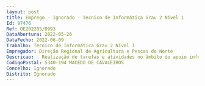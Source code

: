 ```yaml
--- 
layout: post
title: Emprego - Ignorado - Tecnico de Informática Grau 2 Nível 1
Id: 97476
Ref: OE202205/0993
DataAbertura: 2022-05-26
DataFecho: 2022-06-09
Trabalho: Tecnico de Informática Grau 2 Nível 1
Empregador: Direção Regional de Agricultura e Pescas do Norte
Descricao:   Realização de tarefas e atividades no âmbito do apoio informático, nomeadamente, ao nível da gestão de informação nos sistemas operativos de controlo e software específico das atividades funcionais associadas às bases de dados de informação da Divisão de Controlo de Trás os Montes   Organização e arquivo atualizado dos manuais de instalação, operação e utilização dos sistemas e do equipamento   software existentes   Identificar anomalias e desencadear as ações de regularização requeridas, assim como zelar pelo cumprimento das normas de segurança, manutenção de equipamentos e outros suportes de informação utilizados na atividade de controlo   Apoio à execução de controlos no âmbito das ajudas diretas (Regime de Pagamento Base, incluindo o controlo de animais, superfícies, medidas agroambientais e condicionalidade ambiental) e no âmbito do Regime de Apoio à Restruturação das Vinhas (VITIS)   Relevante para o desempenho das funções inerentes ao posto de trabalho, a titularidade de carta de condução de ligeiros e disponibilidade para conduzir viaturas do Estado.
CodigoPostal: 5340-194 MACEDO DE CAVALEIROS
Concelho: Ignorado
Distrito: Ignorado
--- 
```

